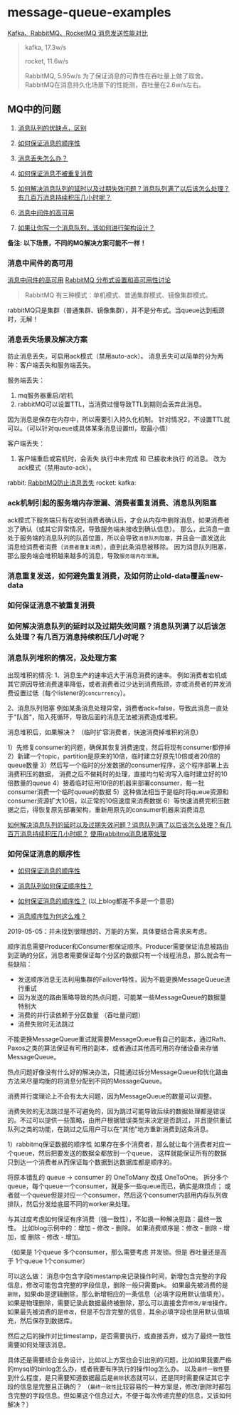 # message-queue-examples

[Kafka、RabbitMQ、RocketMQ 消息发送性能对比](http://blog.sina.com.cn/s/blog_64e320320102xfes.html)  

> kafka, 17.3w/s  
>   
> rocket, 11.6w/s  
>   
> RabbitMQ, 5.95w/s 为了保证消息的可靠性在吞吐量上做了取舍。RabbitMQ在消息持久化场景下的性能测，吞吐量在2.6w/s左右。

## MQ中的问题

1. [消息队列的优缺点，区别]

2. [如何保证消息的顺序性]
3. [消息丢失怎么办？]
4. [如何保证消息不被重复消费]
5. [如何解决消息队列的延时以及过期失效问题？消息队列满了以后该怎么处理？有几百万消息持续积压几小时呢？]

6. [消息中间件的高可用]
7. [如果让你写一个消息队列，该如何进行架构设计？]


**备注: 以下场景，不同的MQ解决方案可能不一样！**
### 消息中间件的高可用
[消息中间件的高可用]
[RabbitMQ 分布式设置和高可用性讨论](http://www.cnblogs.com/zhengchunyuan/p/9253722.html)

> RabbitMQ 有三种模式：单机模式、普通集群模式、镜像集群模式。

rabbitMQ只是集群（普通集群、镜像集群），并不是分布式。当queue达到瓶颈时，无解！

### 消息丢失场景及解决方案
防止消息丢失，可启用ack模式（禁用auto-ack）。
消息丢失可以简单的分为两种：客户端丢失和服务端丢失。

服务端丢失：
  1. mq服务器重启/宕机
  2. rabbitMQ可以设置TTL，当消费过慢导致TTL到期则会丢弃此消息。
  
因为消息是保存在内存中，所以需要引入持久化机制。
针对情况2，不设置TTL就可以。（可以针对queue或具体某条消息设置ttl，取最小值）

客户端丢失：
  1. 客户端重启或宕机时，会丢失 执行中未完成 和 已接收未执行 的消息。
改为ack模式（禁用auto-ack）。

rabbit: [RabbitMQ防止消息丢失](http://www.cnblogs.com/Leo_wl/p/6581989.html)
rocket: 
kafka: 

### ack机制引起的服务端内存泄漏、消费者重复消费、消息队列阻塞
ack模式下服务端只有在收到消费者确认后，才会从内存中删除消息，如果消费者忘了确认（或其它异常情况，导致服务端未接收到确认信息）。
那么，此消息一直处于服务端的消息队列的队首位置，所以会导致`消息队列阻塞`，并且会一直发送此消息给消费者消费（`消费者重复消费`），直到此条消息被移除。
因为消息队列阻塞，那么服务端会堆积越来越多的消息，导致`服务端内存泄漏`。

### 消息重复发送，如何避免重复消费，及如何防止old-data覆盖new-data

### 如何保证消息不被重复消费

### 如何解决消息队列的延时以及过期失效问题？消息队列满了以后该怎么处理？有几百万消息持续积压几小时呢？

### 消息队列堆积的情况，及处理方案
出现堆积的情况:
  1、消息生产的速率远大于消息消费的速率。
    例如消费者宕机或其它原因导致消费速率降低，或者消费者过少达到消费瓶颈，亦或消费者的并发消费设置过低（每个listener的`concurrency`）。
    
  2、消息队列阻塞
    例如某条消息处理异常，消费者ack=false，导致此消息一直处于"队首"，陷入死循环，导致后面的消息无法被消费造成堆积。


消息堆积后，如果解决？ 
（临时扩容消费者，快速消费掉堆积的消息）

1）先修复consumer的问题，确保其恢复消费速度，然后将现有consumer都停掉
2）新建一个topic，partition是原来的10倍，临时建立好原先10倍或者20倍的queue数量
3）然后写一个临时的分发数据的consumer程序，这个程序部署上去消费积压的数据，
消费之后不做耗时的处理，直接均匀轮询写入临时建立好的10倍数量的queue
4）接着临时征用10倍的机器来部署consumer，每一批consumer消费一个临时queue的数据
5）这种做法相当于是临时将queue资源和consumer资源扩大10倍，以正常的10倍速度来消费数据
6）等快速消费完积压数据之后，得恢复原先部署架构，重新用原先的consumer机器来消费消息

  


[如何解决消息队列的延时以及过期失效问题？消息队列满了以后该怎么处理？有几百万消息持续积压几小时呢？]
[使用rabbitmq消息堵塞处理](https://blog.csdn.net/weixin_38379125/article/details/78791076)

### 如何保证消息的顺序性
- [如何保证消息的顺序性]
- [消息队列如何保证顺序性？](https://hacpai.com/article/1542162310805)
- [如何保证消息的顺序性？](https://blog.csdn.net/qq_38990795/article/details/86899886)
(以上blog都差不多是一个意思)

- [消息顺序性为何这么难？](https://yq.aliyun.com/articles/684344)

2019-05-05：并未找到很理想的、万能的方案，具体要结合需求来考虑。

顺序消息需要Producer和Consumer都保证顺序。Producer需要保证消息被路由到正确的分区，消息者需要保证每个分区的数据只有一个线程消息，那么就会有一些缺陷：
  - 发送顺序消息无法利用集群的Failover特性，因为不能更换MessageQueue进行重试
  - 因为发送的路由策略导致的热点问题，可能某一些MessageQueue的数据量特别大
  - 消费的并行读依赖于分区数量 （吞吐量问题）
  - 消费失败时无法跳过

不能更换MessageQueue重试就需要MessageQueue有自己的副本，通过Raft、Paxos之类的算法保证有可用的副本，或者通过其他高可用的存储设备来存储MessageQueue。

热点问题好像没有什么好的解决办法，只能通过拆分MessageQueue和优化路由方法来尽量均衡的将消息分配到不同的MessageQueue。

消费并行度理论上不会有太大问题，因为MessageQueue的数量可以调整。

消费失败的无法跳过是不可避免的，因为跳过可能导致后续的数据处理都是错误的。不过可以提供一些策略，由用户根据错误类型来决定是否跳过，并且提供重试队列之类的功能，在跳过之后用户可以在“其他”地方重新消费到这条消息。



1）rabbitmq保证数据的顺序性
如果存在多个消费者，那么就让每个消费者对应一个queue，然后把要发送的数据全都放到一个queue，
这样就能保证所有的数据只到达一个消费者从而保证每个数据到达数据库都是顺序的。

将原本错乱的 queue -> consumer 的 OneToMany 改成 OneToOne。
拆分多个queue，每个queue一个consumer，就是多一些queue而已，确实是麻烦点；
或者就一个queue但是对应一个consumer，然后这个consumer内部用内存队列做排队，然后分发给底层不同的worker来处理。



与其过度考虑如何保证有序消费（强一致性），不如换一种解决思路：最终一致性。
比如blog示例中的：增加 - 修改 - 删除。 如果消费顺序是：修改 - 删除 - 增加，或 删除 - 修改 - 增加。

（如果是 1个queue 多个consumer，那么需要考虑 并发锁。但是 吞吐量还是高于 1个queue 1个consumer）

可以这么做：
  消息中包含字段timestamp来记录操作时间，新增包含完整的字段信息，修改可能包含完整的字段信息，删除一般只需要pk。
  如果最先被消费的是`删除`，如果db是逻辑删除，那么新增相应的一条信息（必填字段用默认值填充）。如果是物理删除，需要记录此数据最终被删除，那么可以直接舍弃`修改/新增`操作。
  如果最先被消费的是`修改`，但是不包含完整的信息，其余必填字段也是用默认值填充，然后保存到数据库。
  
  然后之后的操作对比timestamp，是否需要执行，或直接丢弃，或为了最终一致性需要如何处理该消息。

具体还是需要结合业务设计，比如以上方案也会引出别的问题，比如如果我要严格的mysql的binlog怎么办，或者我要有序执行的操作log怎么办。
以及`最终一致性`要到什么程度，是只需要知道数据最后是`删除`状态就可以，还是同时需要保证其它字段的信息是完整且正确的？
（`最终一致性`比较容易的一种方案是，修改/删除时都包含完整的字段信息。但如果这个信息过大，不便于每次传递完整的信息，又该如何解决？）





[消息队列的优缺点，区别]: https://blog.csdn.net/Iperishing/article/details/86674084

[如何保证消息的顺序性]: https://blog.csdn.net/Iperishing/article/details/86674561
[消息丢失怎么办？]: https://blog.csdn.net/Iperishing/article/details/86674488
[如何保证消息不被重复消费]: https://blog.csdn.net/Iperishing/article/details/86674649
[如何解决消息队列的延时以及过期失效问题？消息队列满了以后该怎么处理？有几百万消息持续积压几小时呢？]: https://blog.csdn.net/Iperishing/article/details/86676682

[消息中间件的高可用]: https://blog.csdn.net/Iperishing/article/details/86674317
[如果让你写一个消息队列，该如何进行架构设计？]: https://blog.csdn.net/Iperishing/article/details/86676861